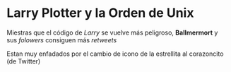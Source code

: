 # Larry Plotter y la Orden de Unix

Miestras que el código de *Larry* se vuelve más peligroso, **Ballmermort** y sus *folowers* consiguen más *retweets*

Estan muy enfadados por el cambio de icono de la estrellita al corazoncito (de Twitter)
